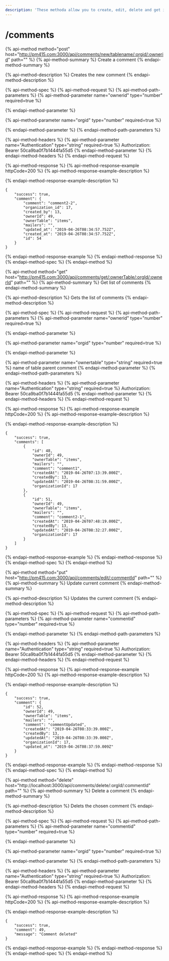```yaml
---
description: 'These methoda allow you to create, edit, delete and get info on comments.'
---
```


# /comments

{% api-method method="post" host="http://pm415.com:3000/api/comments/new/tablename/:orgid/:ownerid" path="" %}
{% api-method-summary %}
Create a comment
{% endapi-method-summary %}

{% api-method-description %}
Creates the new comment 
{% endapi-method-description %}

{% api-method-spec %}
{% api-method-request %}
{% api-method-path-parameters %}
{% api-method-parameter name="ownerid" type="number" required=true %}

{% endapi-method-parameter %}

{% api-method-parameter name="orgid" type="number" required=true %}

{% endapi-method-parameter %}
{% endapi-method-path-parameters %}

{% api-method-headers %}
{% api-method-parameter name="Authentication" type="string" required=true %}
Authorization: Bearer 50ca9ba0f7b1444fa55d5
{% endapi-method-parameter %}
{% endapi-method-headers %}
{% endapi-method-request %}

{% api-method-response %}
{% api-method-response-example httpCode=200 %}
{% api-method-response-example-description %}

{% endapi-method-response-example-description %}

```
{
    "success": true,
    "comment": {
        "comment": "comment2-2",
        "organization_id": 17,
        "created_by": 13,
        "ownerId": 49,
        "ownerTable": "items",
        "mailers": "",
        "updated_at": "2019-04-26T08:34:57.752Z",
        "created_at": "2019-04-26T08:34:57.752Z",
        "id": 54
    }
}
```
{% endapi-method-response-example %}
{% endapi-method-response %}
{% endapi-method-spec %}
{% endapi-method %}

{% api-method method="get" host="http://pm415.com:3000/api/comments/get/:ownerTable/:orgId/:ownerId" path="" %}
{% api-method-summary %}
Get list of comments
{% endapi-method-summary %}

{% api-method-description %}
Gets the list of comments
{% endapi-method-description %}

{% api-method-spec %}
{% api-method-request %}
{% api-method-path-parameters %}
{% api-method-parameter name="ownerid" type="number" required=true %}

{% endapi-method-parameter %}

{% api-method-parameter name="orgid" type="number" required=true %}

{% endapi-method-parameter %}

{% api-method-parameter name="ownertable" type="string" required=true %}
name of table parent comment
{% endapi-method-parameter %}
{% endapi-method-path-parameters %}

{% api-method-headers %}
{% api-method-parameter name="Authentication" type="string" required=true %}
Authorization: Bearer 50ca9ba0f7b1444fa55d5
{% endapi-method-parameter %}
{% endapi-method-headers %}
{% endapi-method-request %}

{% api-method-response %}
{% api-method-response-example httpCode=200 %}
{% api-method-response-example-description %}

{% endapi-method-response-example-description %}

```
{
    "success": true,
    "comments": [
        {
            "id": 48,
            "ownerId": 49,
            "ownerTable": "items",
            "mailers": "",
            "comment": "comment1",
            "createdAt": "2019-04-26T07:13:39.000Z",
            "createdBy": 13,
            "updatedAt": "2019-04-26T08:31:59.000Z",
            "organizationId": 17
        },
        {
            "id": 51,
            "ownerId": 49,
            "ownerTable": "items",
            "mailers": "",
            "comment": "comment2-1",
            "createdAt": "2019-04-26T07:48:19.000Z",
            "createdBy": 13,
            "updatedAt": "2019-04-26T08:32:27.000Z",
            "organizationId": 17
        }
    ]
}
```
{% endapi-method-response-example %}
{% endapi-method-response %}
{% endapi-method-spec %}
{% endapi-method %}

{% api-method method="put" host="http://pm415.com:3000/api/comments/edit/:commentId" path="" %}
{% api-method-summary %}
Update current comment
{% endapi-method-summary %}

{% api-method-description %}
Updates the current comment
{% endapi-method-description %}

{% api-method-spec %}
{% api-method-request %}
{% api-method-path-parameters %}
{% api-method-parameter name="commentid" type="number" required=true %}

{% endapi-method-parameter %}
{% endapi-method-path-parameters %}

{% api-method-headers %}
{% api-method-parameter name="Authentication" type="string" required=true %}
Authorization: Bearer 50ca9ba0f7b1444fa55d5
{% endapi-method-parameter %}
{% endapi-method-headers %}
{% endapi-method-request %}

{% api-method-response %}
{% api-method-response-example httpCode=200 %}
{% api-method-response-example-description %}

{% endapi-method-response-example-description %}

```
{
    "success": true,
    "comment": {
        "id": 52,
        "ownerId": 49,
        "ownerTable": "items",
        "mailers": "",
        "comment": "commentUpdated",
        "createdAt": "2019-04-26T08:33:39.000Z",
        "createdBy": 13,
        "updatedAt": "2019-04-26T08:33:39.000Z",
        "organizationId": 17,
        "updated_at": "2019-04-26T08:37:59.009Z"
    }
}
```
{% endapi-method-response-example %}
{% endapi-method-response %}
{% endapi-method-spec %}
{% endapi-method %}

{% api-method method="delete" host="http://localhost:3000/api/comments/delete/:orgId/:commentId" path="" %}
{% api-method-summary %}
Delete a comment
{% endapi-method-summary %}

{% api-method-description %}
Delets the chosen comment
{% endapi-method-description %}

{% api-method-spec %}
{% api-method-request %}
{% api-method-path-parameters %}
{% api-method-parameter name="commentid" type="number" required=true %}

{% endapi-method-parameter %}

{% api-method-parameter name="orgid" type="number" required=true %}

{% endapi-method-parameter %}
{% endapi-method-path-parameters %}

{% api-method-headers %}
{% api-method-parameter name="Authentication" type="string" required=true %}
Authorization: Bearer 50ca9ba0f7b1444fa55d5
{% endapi-method-parameter %}
{% endapi-method-headers %}
{% endapi-method-request %}

{% api-method-response %}
{% api-method-response-example httpCode=200 %}
{% api-method-response-example-description %}

{% endapi-method-response-example-description %}

```
{
    "success": true,
    "comment": 49,
    "message": "Comment deleted"
}
```
{% endapi-method-response-example %}
{% endapi-method-response %}
{% endapi-method-spec %}
{% endapi-method %}

